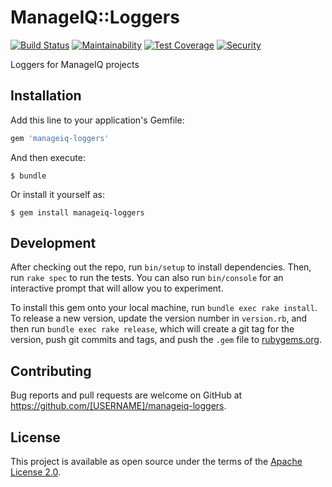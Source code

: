 # ManageIQ::Loggers

[![Build Status](https://travis-ci.org/ManageIQ/manageiq-loggers.svg)](https://travis-ci.org/ManageIQ/manageiq-loggers)
[![Maintainability](https://api.codeclimate.com/v1/badges/8d3c9bf77c45a024166b/maintainability)](https://codeclimate.com/github/ManageIQ/manageiq-loggers/maintainability)
[![Test Coverage](https://api.codeclimate.com/v1/badges/8d3c9bf77c45a024166b/test_coverage)](https://codeclimate.com/github/ManageIQ/manageiq-loggers/test_coverage)
[![Security](https://hakiri.io/github/ManageIQ/manageiq-loggers/master.svg)](https://hakiri.io/github/ManageIQ/manageiq-loggers/master)

Loggers for ManageIQ projects

## Installation

Add this line to your application's Gemfile:

```ruby
gem 'manageiq-loggers'
```

And then execute:

    $ bundle

Or install it yourself as:

    $ gem install manageiq-loggers

## Development

After checking out the repo, run `bin/setup` to install dependencies. Then, run `rake spec` to run the tests. You can also run `bin/console` for an interactive prompt that will allow you to experiment.

To install this gem onto your local machine, run `bundle exec rake install`. To release a new version, update the version number in `version.rb`, and then run `bundle exec rake release`, which will create a git tag for the version, push git commits and tags, and push the `.gem` file to [rubygems.org](https://rubygems.org).

## Contributing

Bug reports and pull requests are welcome on GitHub at https://github.com/[USERNAME]/manageiq-loggers.

## License

This project is available as open source under the terms of the [Apache License 2.0](http://www.apache.org/licenses/LICENSE-2.0).
